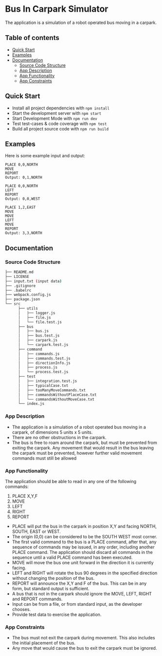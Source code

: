 # Bus In Carpark Simulator

The application is a simulation of a robot operated bus moving in a carpark.

## Table of contents

- [Quick Start](#quick-start)
- [Examples](#examples)
- [Documentation](#documentation)
   - [Source Code Structure](#source-code-structure)
   - [App Description](#app-description)
   - [App Functionality](#app-functionality)
   - [App Constraints](#app-constraints)

## Quick Start

- Install all project dependencies with `npm install`
- Start the development server with `npm start`
- Start Development Mode with `npm run dev`
- Test test-cases & code coverage with `npm test`
- Build all project source code with `npm run build` 

## Examples

Here is some example input and output:

```
PLACE 0,0,NORTH
MOVE
REPORT
Output: 0,1,NORTH
```

```
PLACE 0,0,NORTH
LEFT
REPORT
Output: 0,0,WEST
```

```
PLACE 1,2,EAST
MOVE
MOVE
LEFT
MOVE
REPORT
Output: 3,3,NORTH
```

## Documentation

### Source Code Structure

```bash
├── README.md
├── LICENSE
├── input.txt (input data)
├── .gitignore
├── .babelrc
├── webpack.config.js
├── package.json 
└── src
      ├── utils
      │   ├── logger.js
      │   ├── file.js
      │   └── file.test.js
      ├── bus 
      │   ├── bus.js
      │   ├── bus.test.js
      │   ├── carpark.js
      │   └── carpark.test.js
      ├── command 
      │   ├── commands.js
      │   ├── commands.test.js
      │   ├── directionInfo.js
      │   ├── process.js
      │   └── process.test.js
      ├── test 
      │   ├── integration.test.js
      │   ├── typicalCase.txt
      │   ├── tooManyMoveCommands.txt
      │   ├── commandsWithoutPlaceCase.txt
      │   └── commandsWithoutMoveCase.txt
      └── index.js
```

### App Description

- The application is a simulation of a robot operated bus moving in a carpark, of dimensions 5 units x 5 units.
- There are no other obstructions in the carpark.
- The bus is free to roam around the carpark, but must be prevented from exiting the carpark. Any movement that would result in the bus leaving the carpark must be prevented, however further valid movement commands must still be allowed

### App Functionality

The application should be able to read in any one of the following commands:  

 1. PLACE X,Y,F  
 2. MOVE  
 3. LEFT  
 4. RIGHT  
 5. REPORT

- PLACE will put the bus in the carpark in position X,Y and facing NORTH, SOUTH, EAST or WEST.
- The origin (0,0) can be considered to be the SOUTH WEST most corner.
- The first valid command to the bus is a PLACE command, after that, any sequence of commands may be issued, in any order, including another PLACE command. The application should discard all commands in the sequence until a valid PLACE command has been executed.
- MOVE will move the bus one unit forward in the direction it is currently facing.
- LEFT and RIGHT will rotate the bus 90 degrees in the specified direction without changing the position of the bus.
- REPORT will announce the X,Y and F of the bus. This can be in any form, but standard output is sufficient.
- A bus that is not in the carpark should ignore the MOVE, LEFT, RIGHT and REPORT commands.
- Input can be from a file, or from standard input, as the developer chooses.
- Provide test data to exercise the application.

### App Constraints

- The bus must not exit the carpark during movement. This also includes the initial
placement of the bus.
- Any move that would cause the bus to exit the carpark must be ignored.